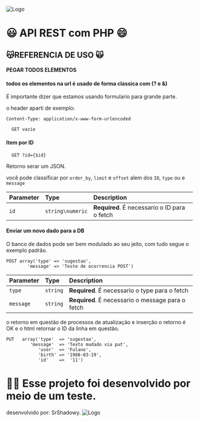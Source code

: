 
![Logo](https://i.imgur.com/vOn1vNA.png)
# 😃 API REST com PHP  😄

## 😽REFERENCIA DE USO 🙀

#### PEGAR TODOS ELEMENTOS 

#### todos os elementos na url é usado de forma classica com (? e &) 

É importante dizer que estamos usando formulario para grande parte.

o header aparti de exemplo:

```header
Content-Type: application/x-www-form-urlencoded
```

```http
  GET vazio
```

#### Item por ID

```http
  GET ?id={$id}
```
Retorno serar um JSON.

você pode classificar por `order_by`, `limit` e `offset` alem dos `ID`, `type` ou e `message`

| Parameter | Type     | Description                       |
| :-------- | :------- | :-------------------------------- |
| `id`      | `string\numeric` | **Required**. É necessario o ID para o fetch |

#### Enviar um novo dado para a DB

O banco de dados pode ser bem modulado ao seu jeito, com tudo segue o exemplo padrão.

```http
POST array('type' => 'sugestao',
        'message' => 'Teste de ocorrencia POST')
```

| Parameter | Type     | Description                       |
| :-------- | :------- | :-------------------------------- |
| `type`      | `string` | **Required**. É necessario o type para o fetch |
| `message`      | `string` | **Required**. É necessario o message para o fetch |


o retorno em questão de processos de atualização e inserção o retorno é OK e o html retornar o ID da linha em questão.


```http
PUT   array('type'  => 'sugestao',
         'message'  => 'Texto mudado via put',
            'user'  => 'Fulano',
            'birth' => '1988-03-19',
            'id'    =>  '11')
```

# 😶‍🌫️ Esse projeto foi desenvolvido por meio de um teste.
desenvolvido por: SrShadowy.
![Logo](https://i.imgur.com/NUUNkon.png)
